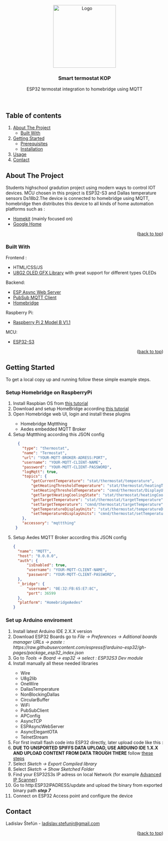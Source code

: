 <div id="top"></div>
<!-- Template of README.mb inspired by https://github.com/othneildrew/Best-README-Template -->
<br />
<div align="center">
  <a href="https://github.com/Jajo1010/BananaPi-GPIO-SimpleWebSwitch">
    <img src="https://i.imgur.com/NqcXbFT.png" alt="Logo" width="200" height="200">
  </a>

  <h3 align="center">Smart termostat KOP</h3>

  <p align="center">
    ESP32 termostat integration to homebridge using MQTT
    <br />
    <br />
    <br />
  </p>
</div>


## Table of contents
  <ol>
    <li>
      <a href="#about-the-project">About The Project</a>
      <ul>
        <li><a href="#built-with">Built With</a></li>
      </ul>
    </li>
    <li>
      <a href="#getting-started">Getting Started</a>
      <ul>
        <li><a href="#prerequisites">Prerequisites</a></li>
        <li><a href="#installation">Installation</a></li>
      </ul>
    </li>
    <li><a href="#usage">Usage</a></li>
    <li><a href="#contact">Contact</a></li>
  </ol>



<!-- ABOUT THE PROJECT -->
## About The Project

Students highschool gradution project using modern ways to control IOT devices. MCU chosen in this project is ESP32-S3 and Dallas temperature sensors Ds18b2.The device is connected to homebridge using MQTT, homebridge then distributes this device to all kinds of home automation platforms such as :
* [Homekit](https://www.apple.com/home-app/accessories/) (mainly focused on)
* [Google Home](https://home.google.com/welcome/)  

<p align="right">(<a href="#top">back to top</a>)</p>



### Built With

Frontend :
* HTML/CSS/JS
* [U8G2 OLED GFX Library](https://github.com/olikraus/u8g2)  with great support for different types OLEDs

Backend:
* [ESP Async Web Server](https://github.com/me-no-dev/ESPAsyncWebServer/)
* [PubSub MQTT Client](https://github.com/knolleary/pubsubclient)
* [Homebridge](https://homebridge.io/)

Raspberry Pi:
* [Raspberry Pi 2 Model B V1.1](https://www.raspberrypi.com/products/raspberry-pi-2-model-b/)

MCU:
* [ESP32-S3](https://www.espressif.com/en/products/socs/esp32-s3)

<p align="right">(<a href="#top">back to top</a>)</p>



<!-- GETTING STARTED -->
## Getting Started

To get a local copy up and running follow these simple example steps.

### <b>Setup Homebridge on RaspberryPi</b>
<ol>
  <li>Install Raspbian OS from <a href="https://www.raspberrypi.com/documentation/computers/getting-started.html">this tutorial</a></li>
  <li>Download and setup HomeBridge according <a href="https://github.com/homebridge/homebridge/wiki/Install-Homebridge-on-Raspbian">this tutorial</a></li>
  <li>Open Homebridge web UI, login and install these plugins</li>
  <ul>
    <li>Homebridge Mqttthing</li>
    <li>Aedes embedded MQTT Broker</li>
  </ul>
  <li>Setup Mqttthing according this JSON config</li>
  
  ```json
    {
      "type": "thermostat",
      "name": "Termostat",
      "url": "YOUR-MQTT-BROKER-ADRESS:PORT",
      "username": "YOUR-MQTT-CLIENT-NAME",
      "password": "YOUR-MQTT-CLIENT-PASSWORD",
      "logMqtt": true,
      "topics": {
          "getCurrentTemperature": "stat/thermostat/temperature",
          "getHeatingThresholdTemperature": "stat/thermostat/heatingThresholdTemperature",
          "setHeatingThresholdTemperature": "cmnd/thermostat/DisplayUnits/heatingThresholdTemperature",
          "getTargetHeatingCoolingState": "stat/thermostat/heatingCoolingState",
          "getTargetTemperature": "stat/thermostat/targetTemperature",
          "setTargetTemperature": "cmnd/thermostat/targetTemperature",
          "getTemperatureDisplayUnits": "stat/thermostat/temperatureDisplayUnits",
          "setTemperatureDisplayUnits": "cmnd/thermostat/setTemperatureDisplayUnits"
      },
      "accessory": "mqttthing"
   }
  ```
  
  <li>Setup Aedes MQTT Broker according this JSON config</li>
  
  ```json
  {
    "name": "MQTT",
    "host": "0.0.0.0",
    "auth": {
        "isEnabled": true,
        "username": "YOUR-MQTT-CLIENT-NAME",
        "password": "YOUR-MQTT-CLIENT-PASSWORD",
    },
    "_bridge": {
        "username": "0E:32:FB:65:E7:8C",
        "port": 36599
    },
    "platform": "HomebridgeAedes"
}
  ```
</ol>

### <b>Set up Arduino enviroment</b>
<ol>
  <li>Install latest Arduino IDE 2.X.X version</li>
  <li>Download ESP32 Boards go to <em> File -> Preferences -> Aditional boards manager URLs -> paste : https://raw.githubusercontent.com/espressif/arduino-esp32/gh-pages/package_esp32_index.json</em></li>
  <li>Go to <em>Tools -> Board -> esp32 -> select : ESP32S3 Dev module</em></li>
  <li>Install manually all these needed libraries</li>
  <ul>
  <li>Wire</li>
  <li>U8g2lib</li>
  <li>OneWire</li>
  <li>DallasTemperature</li>
  <li>NonBlockingDallas</li>
  <li>CircularBuffer</li>
  <li>WiFi</li>
  <li>PubSubClient</li>
  <li>APConfig</li>
  <li>AsyncTCP</li>
  <li>ESPAsyncWebServer</li>
  <li>AsyncElegantOTA</li>
  <li>TelnetStream</li>
  </ul>
  <li>For first install flash code into ESP32 directly, later upload code like this :</li>
  <li><strong>DUE TO UNSPORTED SPIFFS DATA UPLOAD, USE ARDUINO IDE 1.X.X AND UPLOAD CONTENT FROM DATA TROUGH THERE</strong> follow <a href="https://github.com/me-no-dev/arduino-esp32fs-plugin">these steps</a></li>
  <li>Select <em>Sketch -> Export Compiled library</em></li>
  <li>Select <em>Sketch -> Show Sketched Folder</em></li>
  <li>Find your ESP32S3s IP adress on local Network (for example <a href="https://www.advanced-ip-scanner.com/">Advanced IP Scanner</a>)</li>
  <li>Go to http:ESP32IPADRESS/update and upload the binary from exported binary path <strong><em>step 7</em></strong></li>
  <li>Connect on ESP32 Access point and configure the device</li>
</ol>


<!-- CONTACT -->
## Contact

Ladislav Štefún - ladislav.stefunjr@gmail.com

<p align="right">(<a href="#top">back to top</a>)</p>

